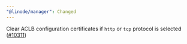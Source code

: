 ```yaml
---
"@linode/manager": Changed
---
```


Clear ACLB configuration certificates if `http` or `tcp` protocol is selected ([#10311](https://github.com/linode/manager/pull/10311))

